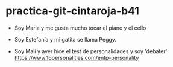 # practica-git-cintaroja-b41

- Soy Maria y me gusta mucho tocar el piano y el cello
- Soy Estefanía y mi gatita se llama Peggy.

- Soy Mali y ayer hice el test de personalidades y soy 'debater'
    https://www.16personalities.com/entp-personality
